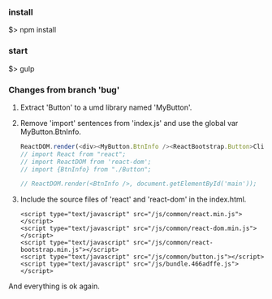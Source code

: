 ### install 
$> npm install

### start
$> gulp

### Changes from branch 'bug'
1. Extract 'Button' to a umd library named 'MyButton'.
3. Remove 'import' sentences from 'index.js' and use the global var MyButton.BtnInfo.
    
    ```javascript
    ReactDOM.render(<div><MyButton.BtnInfo /><ReactBootstrap.Button>Click Me!</ReactBootstrap.Button></div>, document.getElementById('main'));
    // import React from "react";
    // import ReactDOM from 'react-dom';
    // import {BtnInfo} from "./Button";
    
    // ReactDOM.render(<BtnInfo />, document.getElementById('main'));
    ```

4. Include the source files of 'react' and 'react-dom' in the index.html.

    ```
    <script type="text/javascript" src="/js/common/react.min.js"></script>
    <script type="text/javascript" src="/js/common/react-dom.min.js"></script>
    <script type="text/javascript" src="/js/common/react-bootstrap.min.js"></script>
    <script type="text/javascript" src="/js/common/button.js"></script>
    <script type="text/javascript" src="/js/bundle.466adffe.js"></script>
    ```

And everything is ok again.
